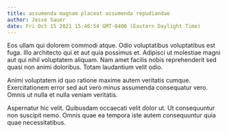 ```yaml
---
title: assumenda magnam placeat assumenda repudiandae
author: Jesse Sauer
date: Fri Oct 15 2021 15:46:54 GMT-0400 (Eastern Daylight Time)
---
```

Eos ullam qui dolorem commodi atque. Odio voluptatibus voluptatibus est fuga. Illo architecto qui et aut quia possimus et. Adipisci ut molestiae magni aut qui nihil voluptatem aliquam. Nam amet facilis nobis reprehenderit sed quasi non animi doloribus. Totam laudantium velit odio.

 Animi voluptatem id quo ratione maxime autem veritatis cumque. Exercitationem error sed aut vero minus assumenda consequatur vero. Omnis ut nulla et nulla veniam veritatis.

 Aspernatur hic velit. Quibusdam occaecati velit dolor ut. Ut consequuntur non suscipit nemo. Omnis quae ea tempora iste autem consequuntur quia quae necessitatibus.